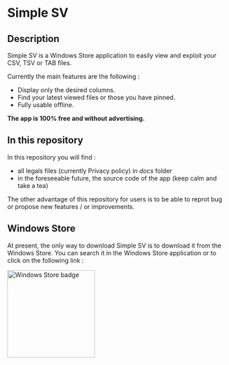 # Simple SV


## Description

Simple SV is a Windows Store application to easily view and exploit your CSV, TSV or TAB files. 

Currently the main features are the following :
-   Display only the desired columns. 
-   Find your latest viewed files or those you have pinned. 
-   Fully usable offline. 


**The app is 100% free and without advertising.**


## In this repository

In this repository you will find :
-   all legals files (currently Privacy policy) in *docs* folder
-   in the foreseeable future, the source code of the app (keep calm and take a tea)

The other advantage of this repository for users is to be able to reprot bug or propose new features / or improvements.


## Windows Store

At present, the only way to download Simple SV is to download it from the Windows Store.
You can search it in the Windows Store application or to click on the following link :

<a href='//www.microsoft.com/store/apps/9N9LJKQS7SFX?cid=storebadge&ocid=badge'>
<img src='https://developer.microsoft.com/store/badges/images/English_get-it-from-MS.png' alt='Windows Store badge' width='200'/>
</a>